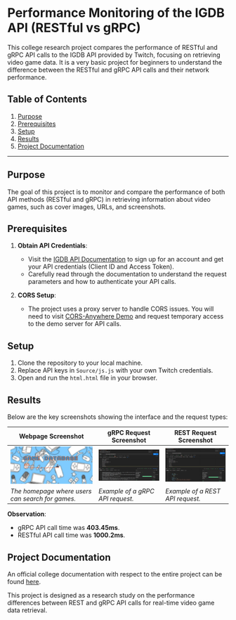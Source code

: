 # Performance Monitoring of the IGDB API (RESTful vs gRPC)

This college research project compares the performance of RESTful and gRPC API calls to the IGDB API provided by Twitch, focusing on retrieving video game data.
It is a very basic project for beginners to understand the difference between the RESTful and gRPC API calls and their network performance.

## Table of Contents
1. [Purpose](#purpose)
2. [Prerequisites](#prerequisites)
3. [Setup](#setup)
4. [Results](#results)
5. [Project Documentation](#project-documentation)

---

## Purpose

The goal of this project is to monitor and compare the performance of both API methods (RESTful and gRPC) in retrieving information about video games, such as cover images, URLs, and screenshots.

## Prerequisites

1. **Obtain API Credentials**: 
   - Visit the [IGDB API Documentation](https://api-docs.igdb.com/#getting-started) to sign up for an account and get your API credentials (Client ID and Access Token).
   - Carefully read through the documentation to understand the request parameters and how to authenticate your API calls.

2. **CORS Setup**:
   - The project uses a proxy server to handle CORS issues. You will need to visit [CORS-Anywhere Demo](https://cors-anywhere.herokuapp.com/corsdemo) and request temporary access to the demo server for API calls.

## Setup

1. Clone the repository to your local machine.
2. Replace API keys in `Source/js.js` with your own Twitch credentials.
3. Open and run the `html.html` file in your browser.

## Results

Below are the key screenshots showing the interface and the request types:

| Webpage Screenshot                  | gRPC Request Screenshot            | REST Request Screenshot            |
|-------------------------------------|------------------------------------|------------------------------------|
| ![Webpage](Screenshots/webpage.png) | ![gRPC Request](Screenshots/grpc_request.png) | ![REST Request](Screenshots/rest_request.png) |
| _The homepage where users can search for games._ | _Example of a gRPC API request._ | _Example of a REST API request._ |

**Observation**:  
- gRPC API call time was **403.45ms**.  
- RESTful API call time was **1000.2ms**.

## Project Documentation

An official college documentation with respect to the entire project can be found [here](https://drive.google.com/file/d/1U82VPJ6dJvsW-pIZedshqFAuhgDY755g/view?usp=sharing).

This project is designed as a research study on the performance differences between REST and gRPC API calls for real-time video game data retrieval.
